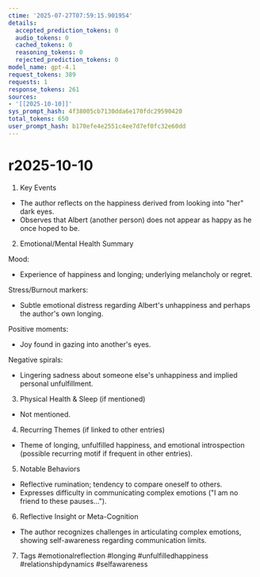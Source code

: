 ```yaml
---
ctime: '2025-07-27T07:59:15.901954'
details:
  accepted_prediction_tokens: 0
  audio_tokens: 0
  cached_tokens: 0
  reasoning_tokens: 0
  rejected_prediction_tokens: 0
model_name: gpt-4.1
request_tokens: 389
requests: 1
response_tokens: 261
sources:
- '[[2025-10-10]]'
sys_prompt_hash: 4f38005cb7130dda6e170fdc29590420
total_tokens: 650
user_prompt_hash: b170efe4e2551c4ee7d7ef0fc32e60dd
---
```

# r2025-10-10

1. Key Events
- The author reflects on the happiness derived from looking into "her" dark eyes.
- Observes that Albert (another person) does not appear as happy as he once hoped to be.

2. Emotional/Mental Health Summary

Mood:
- Experience of happiness and longing; underlying melancholy or regret.

Stress/Burnout markers:
- Subtle emotional distress regarding Albert's unhappiness and perhaps the author's own longing.

Positive moments:
- Joy found in gazing into another's eyes.

Negative spirals:
- Lingering sadness about someone else's unhappiness and implied personal unfulfillment.

3. Physical Health & Sleep (if mentioned)
- Not mentioned.

4. Recurring Themes (if linked to other entries)
- Theme of longing, unfulfilled happiness, and emotional introspection (possible recurring motif if frequent in other entries).

5. Notable Behaviors
- Reflective rumination; tendency to compare oneself to others.
- Expresses difficulty in communicating complex emotions ("I am no friend to these pauses...").

6. Reflective Insight or Meta-Cognition
- The author recognizes challenges in articulating complex emotions, showing self-awareness regarding communication limits.

7. Tags
#emotionalreflection #longing #unfulfilledhappiness #relationshipdynamics #selfawareness